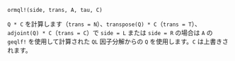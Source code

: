 ```
ormql!(side, trans, A, tau, C)
```

`Q * C` を計算します（`trans = N`）、`transpose(Q) * C`（`trans = T`）、`adjoint(Q) * C`（`trans = C`）で `side = L` または `side = R` の場合は `A` の `geqlf!` を使用して計算された `QL` 因子分解からの `Q` を使用します。`C` は上書きされます。
